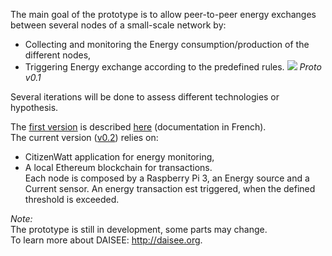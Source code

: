 The main goal of the prototype is to allow peer-to-peer energy exchanges between several nodes of a small-scale network by:
* Collecting and monitoring the Energy consumption/production of the different nodes,
* Triggering Energy exchange according to the predefined rules.
![](https://camo.githubusercontent.com/1f0d23b8ce1c69d8f4b930e3678c8fde41c6306b/68747470733a2f2f6861636b7061642d6174746163686d656e74732e696d6769782e6e65742f6861636b7061642e636f6d5f6435354a425635423156795f702e3630323838395f313437323735353235363933325f31343231353138345f31303135343030313135343236333931355f3834353134333433395f6f2e6a7067)
_Proto v0.1_

Several iterations will be done to assess different technologies or hypothesis.

The [first version](https://github.com/DAISEE/Prototypes#prototype-v01) is described [here](https://github.com/DAISEE/UrbanEntrepreneurs/wiki) (documentation in French).  
The current version ([v0.2](https://github.com/DAISEE/Prototypes#prototype-v02)) relies on:
* CitizenWatt application for energy monitoring,
* A local Ethereum blockchain for transactions.  
Each node is composed by a Raspberry Pi 3, an Energy source and a Current sensor. An energy transaction est triggered, when the defined threshold is exceeded.  
  
_Note:_  
The prototype is still in development, some parts may change.  
To learn more about DAISEE: http://daisee.org.